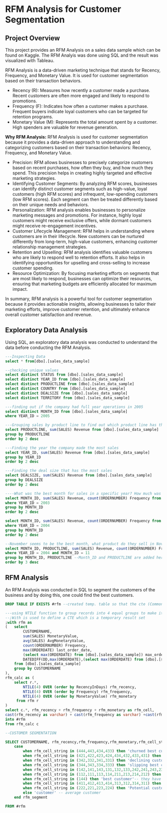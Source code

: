 # RFM Analysis for Customer Segmentation
## Project Overview
This project provides an RFM Analysis on a sales data sample which can be found on Kaggle. The RFM Analyis was done using SQL and the result was visualized with Tableau.

RFM Analysis is a data-driven marketing technique that stands for Recency, Frequency, and Monetary Value. It is used for customer segmentation based on their transaction behaviors.
- Recency (R): Measures how recently a customer made a purchase. Recent customers are often more engaged and likely to respond to promotions.
- Frequency (F): Indicates how often a customer makes a purchase. Frequent buyers indicate loyal customers who can be targeted for retention programs.
- Monetary Value (M): Represents the total amount spent by a customer. High spenders are valuable for revenue generation.

**Why RFM Analysis:**
RFM Analysis is used for customer segmentation because it provides a data-driven approach to understanding and categorizing customers based on their transaction behaviors: Recency, Frequency, and Monetary Value.
- Precision: RFM allows businesses to precisely categorize customers based on recent purchases, how often they buy, and how much they spend. This precision helps in creating highly targeted and effective marketing strategies.
- Identifying Customer Segments: By analyzing RFM scores, businesses can identify distinct customer segments such as high-value, loyal customers (high RFM scores) and infrequent, low-spending customers (low RFM scores). Each segment can then be treated differently based on their unique needs and behaviors.
- Personalization: RFM analysis enables businesses to personalize marketing messages and promotions. For instance, highly loyal customers might receive exclusive offers, while dormant customers might receive re-engagement incentives.
- Customer Lifecycle Management: RFM helps in understanding where customers are in their lifecycle. New customers can be nurtured differently from long-term, high-value customers, enhancing customer relationship management strategies.
- Retention and Upselling: RFM analysis identifies valuable customers who are likely to respond well to retention efforts. It also helps in identifying opportunities for upselling and cross-selling to increase customer spending.
- Resource Optimization: By focusing marketing efforts on segments that are most likely to respond, businesses can optimize their resources, ensuring that marketing budgets are efficiently allocated for maximum impact.

In summary, RFM analysis is a powerful tool for customer segmentation because it provides actionable insights, allowing businesses to tailor their marketing efforts, improve customer retention, and ultimately enhance overall customer satisfaction and revenue.

## Exploratory Data Analysis
Using SQL, an exploratory data analysis was conducted to understand the data before conducting the RFM Analysis.

```sql
---Inspecting Data
select * from[dbo].[sales_data_sample]

--checking unique values
select distinct STATUS from [dbo].[sales_data_sample]
select distinct YEAR_ID from [dbo].[sales_data_sample]
select distinct PRODUCTLINE from [dbo].[sales_data_sample]
select distinct COUNTRY from [dbo].[sales_data_sample]
select distinct DEALSIZE from [dbo].[sales_data_sample]
select distinct TERRITORY from [dbo].[sales_data_sample]

---finding out if the company had full year operations in 2005
select distinct MONTH_ID from [dbo].[sales_data_sample]
where YEAR_ID = 2005

---Grouping sales by product line to find out which product line has the most sales and ordering it by the revenue in desc order
select PRODUCTLINE, sum(SALES) Revenue from [dbo].[sales_data_sample]
group by PRODUCTLINE
order by 2 desc

---Finding the year the company made the most sales
select YEAR_ID, sum(SALES) Revenue from [dbo].[sales_data_sample]
group by YEAR_ID
order by 2 desc

---Finding the deal size that has the most sales
select DEALSIZE, sum(SALES) Revenue from [dbo].[sales_data_sample]
group by DEALSIZE
order by 2 desc

----What was the best month for sales in a specific year? How much was earned that month?
select MONTH_ID, sum(SALES) Revenue, count(ORDERNUMBER) Frequency from [dbo].[sales_data_sample] 
where YEAR_ID = 2003
group by MONTH_ID
order by 2 desc

select MONTH_ID, sum(SALES) Revenue, count(ORDERNUMBER) Frequency from [dbo].[sales_data_sample] 
where YEAR_ID = 2004
group by MONTH_ID
order by 2 desc

--November seems to be the best month, what product do they sell in November.
select MONTH_ID, PRODUCTLINE, sum(SALES) Revenue, count(ORDERNUMBER) Frequency from [dbo].[sales_data_sample] 
where YEAR_ID = 2004 and MONTH_ID = 11
group by MONTH_ID, PRODUCTLINE --Month_ID and PRODUCTLINE are added here because they are not part of the aggregate functions
order by 3 desc
```

## RFM Analysis
An RFM Analysis was conducted in SQL to segment the customers of the business and by doing this, one could find the best customers.

```sql
DROP TABLE IF EXISTS #rfm --created temp. table so that the cte (Common Table Expression) is not called all the time

---using NTILE function to group records into 4 equal groups to make it easier to find patterns
--;With is used to define a CTE which is a temporary result set
;with rfm as 
(	select 
		CUSTOMERNAME, 
		sum(SALES) MonetaryValue, 
		avg(SALES) AvgMonetaryValue, 
		count(ORDERNUMBER) Frequency, 
		max(ORDERDATE) last_order_date,
		(select max(ORDERDATE) from [dbo].[sales_data_sample]) max_order_date,
		DATEDIFF(DD,max(ORDERDATE),(select max(ORDERDATE) from [dbo].[sales_data_sample])) RecencyInDays
	from [dbo].[sales_data_sample] 
	group by CUSTOMERNAME
),
rfm_calc as (
	select r.*,
		NTILE(4) OVER (order by RecencyInDays) rfm_recency,
		NTILE(4) OVER (order by Frequency) rfm_frequency,
		NTILE(4) OVER (order by MonetaryValue) rfm_monetary
	 from rfm r
)
select c.*, rfm_recency + rfm_frequency + rfm_monetary as rfm_cell,
cast(rfm_recency as varchar) + cast(rfm_frequency as varchar) +cast(rfm_monetary as varchar) rfm_cell_string
into #rfm
from rfm_calc c

--CUSTOMER SEGMENTATION

SELECT CUSTOMERNAME, rfm_recency,rfm_frequency,rfm_monetary,rfm_cell_string,
    case 
        when rfm_cell_string in (444,443,434,433) then 'churned best customer' --customers that have transacted a lot and frequent but it has been a long time since last transaction
        when rfm_cell_string in (421,422,423,424,434,432,433,431) then 'lost customer'
        when rfm_cell_string in (342,332,341,331) then 'declining customer'
        when rfm_cell_string in (344,343,334,333) then 'slipping best customer'--these are the best customer that have not purchased in a while
        when rfm_cell_string in (142,141,143,131,132,133,242,241,243,231,232,233) then 'active loyal customer' -- they have purchased recently, frequently, but have low monetary value
        when rfm_cell_string in (112,111,113,114,211,213,214,212) then 'new customer' 
        when rfm_cell_string in (144) then 'best customer'-- they have purchase recently and frequently, with high monetary value
        when rfm_cell_string in (411,412,413,414,313,312,314,311) then 'one time customer'
        when rfm_cell_string in (222,221,223,224) then 'Potential customer'
        else 'customer' -- average customer
    end rfm_segment

FROM #rfm

```
